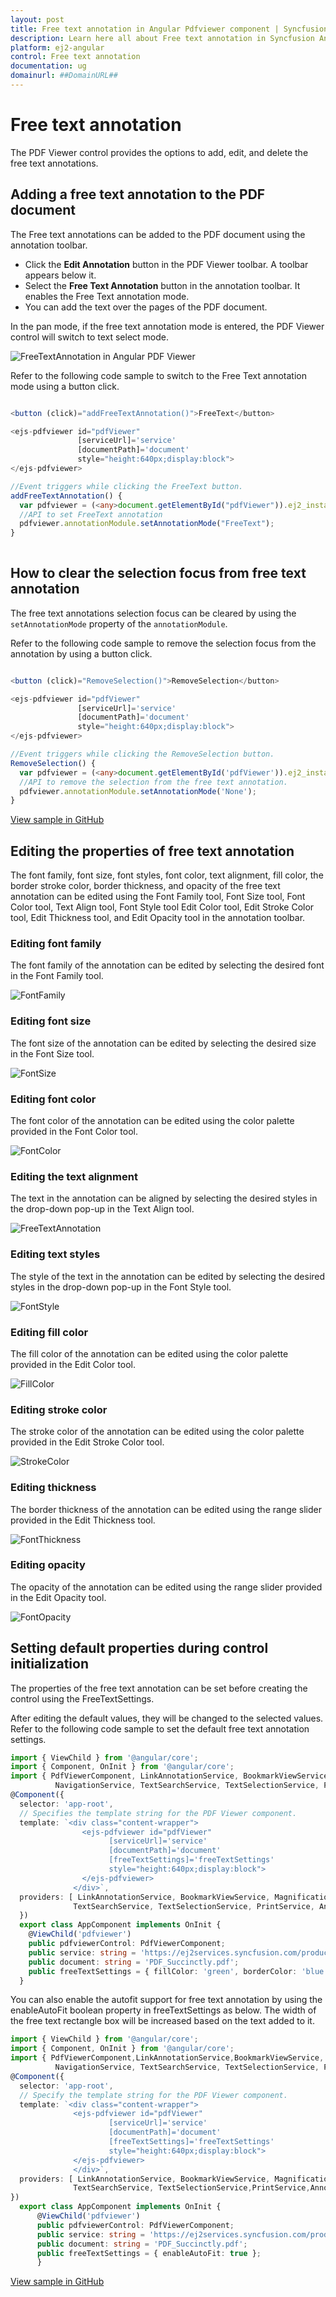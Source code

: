 ```yaml
---
layout: post
title: Free text annotation in Angular Pdfviewer component | Syncfusion
description: Learn here all about Free text annotation in Syncfusion Angular Pdfviewer component of Syncfusion Essential JS 2 and more.
platform: ej2-angular
control: Free text annotation 
documentation: ug
domainurl: ##DomainURL##
---
```


# Free text annotation

The PDF Viewer control provides the options to add, edit, and delete the free text annotations.

## Adding a free text annotation to the PDF document

The Free text annotations can be added to the PDF document using the annotation toolbar.

* Click the **Edit Annotation** button in the PDF Viewer toolbar. A toolbar appears below it.
* Select the **Free Text Annotation** button in the annotation toolbar. It enables the Free Text annotation mode.
* You can add the text over the pages of the PDF document.

In the pan mode, if the free text annotation mode is entered, the PDF Viewer control will switch to text select mode.

![FreeTextAnnotation in Angular PDF Viewer](../../pdfviewer/images/freetext_tool.png)

Refer to the following code sample to switch to the Free Text annotation mode using a button click.

```typescript

<button (click)="addFreeTextAnnotation()">FreeText</button>

<ejs-pdfviewer id="pdfViewer"
               [serviceUrl]='service'
               [documentPath]='document'
               style="height:640px;display:block">
</ejs-pdfviewer>

//Event triggers while clicking the FreeText button.  
addFreeTextAnnotation() {
  var pdfviewer = (<any>document.getElementById("pdfViewer")).ej2_instances[0];
  //API to set FreeText annotation  
  pdfviewer.annotationModule.setAnnotationMode("FreeText");
}
  
```

## How to clear the selection focus from free text annotation

The free text annotations selection focus can be cleared by using the `setAnnotationMode` property of the `annotationModule`.

Refer to the following code sample to remove the selection focus from the annotation by using a button click.

```typescript

<button (click)="RemoveSelection()">RemoveSelection</button>

<ejs-pdfviewer id="pdfViewer"
               [serviceUrl]='service'
               [documentPath]='document'
               style="height:640px;display:block">
</ejs-pdfviewer>

//Event triggers while clicking the RemoveSelection button.
RemoveSelection() {
  var pdfviewer = (<any>document.getElementById('pdfViewer')).ej2_instances[0];
  //API to remove the selection from the free text annotation.  
  pdfviewer.annotationModule.setAnnotationMode('None');
}

```

[View sample in GitHub](https://github.com/SyncfusionExamples/angular-pdf-viewer-examples/tree/master/Annotations/How%20to%20clear%20the%20selection%20from%20annotation)

## Editing the properties of free text annotation

The font family, font size, font styles, font color, text alignment, fill color, the border stroke color, border thickness, and opacity of the free text annotation can be edited using the Font Family tool, Font Size tool, Font Color tool, Text Align tool, Font Style tool  Edit Color tool, Edit Stroke Color tool, Edit Thickness tool, and Edit Opacity tool in the annotation toolbar.

### Editing font family

The font family of the annotation can be edited by selecting the desired font in the Font Family tool.

![FontFamily](../../pdfviewer/images/fontfamily.png)

### Editing font size

The font size of the annotation can be edited by selecting the desired size in the Font Size tool.

![FontSize](../../pdfviewer/images/fontsize.png)

### Editing font color

The font color of the annotation can be edited using the color palette provided in the Font Color tool.

![FontColor](../../pdfviewer/images/fontcolor.png)

### Editing the text alignment

The text in the annotation can be aligned by selecting the desired styles in the drop-down pop-up in the Text Align tool.

![FreeTextAnnotation](../../pdfviewer/images/textalign.png)

### Editing text styles

The style of the text in the annotation can be edited by selecting the desired styles in the drop-down pop-up in the Font Style tool.

![FontStyle](../../pdfviewer/images/fontstyle.png)

### Editing fill color

The fill color of the annotation can be edited using the color palette provided in the Edit Color tool.

![FillColor](../../pdfviewer/images/fillcolor.png)

### Editing stroke color

The stroke color of the annotation can be edited using the color palette provided in the Edit Stroke Color tool.

![StrokeColor](../../pdfviewer/images/fontstroke.png)

### Editing thickness

The border thickness of the annotation can be edited using the range slider provided in the Edit Thickness tool.

![FontThickness](../../pdfviewer/images/fontthickness.png)

### Editing opacity

The opacity of the annotation can be edited using the range slider provided in the Edit Opacity tool.

![FontOpacity](../../pdfviewer/images/fontopacity.png)

## Setting default properties during control initialization

The properties of the free text annotation can be set before creating the control using the FreeTextSettings.

After editing the default values, they will be changed to the selected values.
Refer to the following code sample to set the default free text annotation settings.

```typescript
import { ViewChild } from '@angular/core';
import { Component, OnInit } from '@angular/core';
import { PdfViewerComponent, LinkAnnotationService, BookmarkViewService, MagnificationService, ThumbnailViewService, ToolbarService,
          NavigationService, TextSearchService, TextSelectionService, PrintService, AnnotationService } from '@syncfusion/ej2-angular-pdfviewer';
@Component({
  selector: 'app-root',
  // Specifies the template string for the PDF Viewer component.
  template: `<div class="content-wrapper">
                <ejs-pdfviewer id="pdfViewer"
                      [serviceUrl]='service'
                      [documentPath]='document'
                      [freeTextSettings]='freeTextSettings'
                      style="height:640px;display:block">
                </ejs-pdfviewer>
              </div>`,
  providers: [ LinkAnnotationService, BookmarkViewService, MagnificationService, ThumbnailViewService, ToolbarService, NavigationService,
              TextSearchService, TextSelectionService, PrintService, AnnotationService]
  })
  export class AppComponent implements OnInit {
    @ViewChild('pdfviewer')
    public pdfviewerControl: PdfViewerComponent;
    public service: string = 'https://ej2services.syncfusion.com/production/web-services/api/pdfviewer';
    public document: string = 'PDF_Succinctly.pdf';
    public freeTextSettings = { fillColor: 'green', borderColor: 'blue', fontColor: 'yellow' };
  }
```

You can also enable the autofit support for free text annotation by using the enableAutoFit boolean property in freeTextSettings as below. The width of the free text rectangle box will be increased based on the text added to it.

```typescript
import { ViewChild } from '@angular/core';
import { Component, OnInit } from '@angular/core';
import { PdfViewerComponent,LinkAnnotationService,BookmarkViewService, MagnificationService, ThumbnailViewService, ToolbarService,
          NavigationService, TextSearchService, TextSelectionService, PrintService, AnnotationService } from '@syncfusion/ej2-angular-pdfviewer';
@Component({
  selector: 'app-root',
  // Specify the template string for the PDF Viewer component.
  template: `<div class="content-wrapper">
              <ejs-pdfviewer id="pdfViewer"
                      [serviceUrl]='service'
                      [documentPath]='document'
                      [freeTextSettings]='freeTextSettings'
                      style="height:640px;display:block">
              </ejs-pdfviewer>
              </div>`,
  providers: [ LinkAnnotationService, BookmarkViewService, MagnificationService, ThumbnailViewService, ToolbarService, NavigationService,
              TextSearchService, TextSelectionService,PrintService,AnnotationService ]
})
  export class AppComponent implements OnInit {
      @ViewChild('pdfviewer')
      public pdfviewerControl: PdfViewerComponent;
      public service: string = 'https://ej2services.syncfusion.com/production/web-services/api/pdfviewer';
      public document: string = 'PDF_Succinctly.pdf';
      public freeTextSettings = { enableAutoFit: true };
      }
```

[View sample in GitHub](https://github.com/SyncfusionExamples/angular-pdf-viewer-examples/tree/master/Annotations/How%20to%20change%20the%20properties%20of%20free%20text%20annotation)